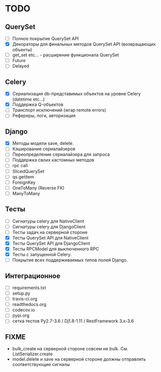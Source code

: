 TODO
====

QuerySet
--------

- [ ] Полное покрытие QuerySet API
- [x] Декораторы для финальных методов QuerySet API (возвращающих объекты)
- [ ] get_set etc... - расширение функционала QuerySet
- [ ] Future
- [ ] Delayed

Celery
------
- [x] Сериализация db-представимых объектов на уровне Celery (datetime etc...)
- [x] Поддержка Q-объектов
- [ ] Транспорт исключений (wrap remote errors)
- [ ] Рефереры, логи, авторизация

Django
------
- [x] Методы модели save, delete.
- [ ] Кэширование сериалайзеров
- [ ] Переопределение сериалайзера для запроса
- [ ] Поддержка своих кастомных методов
- [ ] rpc call
- [ ] SlicedQuerySet
- [ ] qs.getitem
- [ ] ForeignKey
- [ ] OneToMany (Reverse FK)
- [ ] ManyToMany

Тесты
-----
- [ ] Сигнатуры celery для NativeClient
- [ ] Сигнатуры celery для DjangoClient
- [ ] Тесты задач на серверной стороне
- [x] Тесты QuerySet API для NativeClient
- [x] Тесты QuerySet API для DjangoClient
- [x] Тесты RPCModel для выключенного RPC
- [x] Тесты с запущенной Celery.
- [ ] Покрытие всех поддерживаемых типов полей Django.

Интеграционное
--------------

- [ ] requirements.txt
- [ ] setup.py
- [ ] travis-ci.org
- [ ] readthedocs.org
- [ ] codecov.io
- [ ] pypi.org
- [ ] сетка тестов Py2.7-3.6 / Dj1.8-1.11 / RestFramework 3.x-3.6

FIXME
-----

* bulk_create на серверной стороне совсем не bulk. См. ListSerializer.create
* model.delete и save на серверной стороне должны отправлять соответствующие 
сигналы